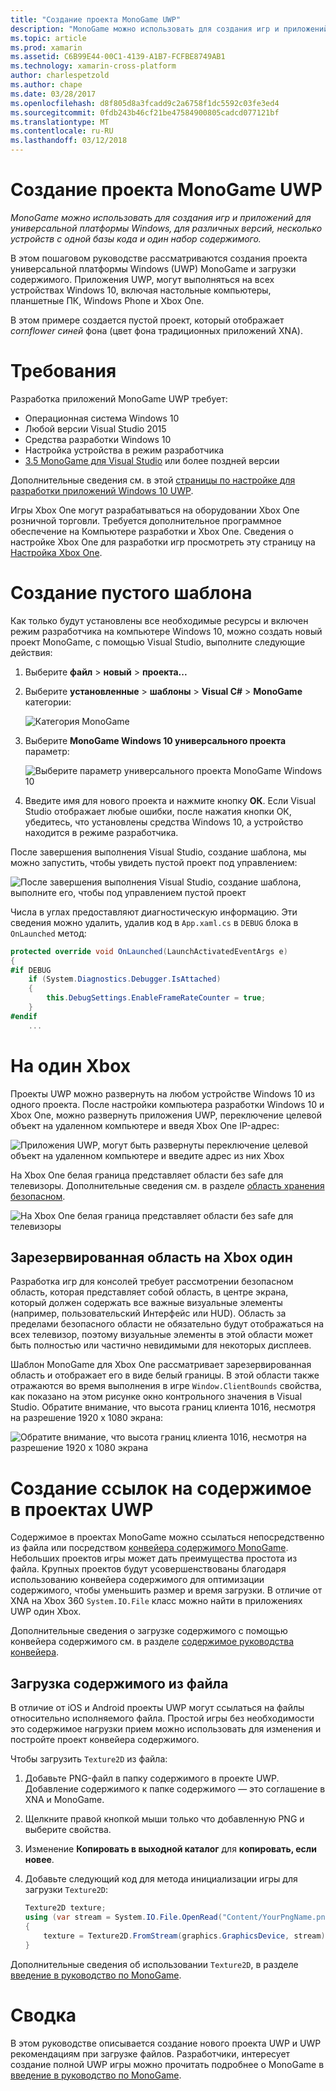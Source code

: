 ```yaml
---
title: "Создание проекта MonoGame UWP"
description: "MonoGame можно использовать для создания игр и приложений для универсальной платформы Windows, для различных версий, несколько устройств с одной базы кода и один набор содержимого."
ms.topic: article
ms.prod: xamarin
ms.assetid: C6B99E44-00C1-4139-A1B7-FCFBE8749AB1
ms.technology: xamarin-cross-platform
author: charlespetzold
ms.author: chape
ms.date: 03/28/2017
ms.openlocfilehash: d8f805d8a3fcadd9c2a6758f1dc5592c03fe3ed4
ms.sourcegitcommit: 0fdb243b46cf21be47584900805cadcd077121bf
ms.translationtype: MT
ms.contentlocale: ru-RU
ms.lasthandoff: 03/12/2018
---
```

# <a name="creating-a-monogame-uwp-project"></a>Создание проекта MonoGame UWP

_MonoGame можно использовать для создания игр и приложений для универсальной платформы Windows, для различных версий, несколько устройств с одной базы кода и один набор содержимого._

В этом пошаговом руководстве рассматриваются создания проекта универсальной платформы Windows (UWP) MonoGame и загрузки содержимого. Приложения UWP, могут выполняться на всех устройствах Windows 10, включая настольные компьютеры, планшетные ПК, Windows Phone и Xbox One.

В этом примере создается пустой проект, который отображает *cornflower синей* фона (цвет фона традиционных приложений XNA).


# <a name="requirements"></a>Требования

Разработка приложений MonoGame UWP требует:

 - Операционная система Windows 10
 - Любой версии Visual Studio 2015
 - Средства разработки Windows 10
 - Настройка устройства в режим разработчика
- [3.5 MonoGame для Visual Studio](http://www.monogame.net/2016/03/17/monogame-3-5/) или более поздней версии

Дополнительные сведения см. в этой [страницы по настройке для разработки приложений Windows 10 UWP](https://msdn.microsoft.com/en-us/windows/uwp/get-started/get-set-up).

Игры Xbox One могут разрабатываться на оборудовании Xbox One розничной торговли. Требуется дополнительное программное обеспечение на Компьютере разработки и Xbox One. Сведения о настройке Xbox One для разработки игр просмотреть эту страницу на [Настройка Xbox One](https://msdn.microsoft.com/en-us/windows/uwp/xbox-apps/index).


# <a name="creating-an-empty-template"></a>Создание пустого шаблона

Как только будут установлены все необходимые ресурсы и включен режим разработчика на компьютере Windows 10, можно создать новый проект MonoGame, с помощью Visual Studio, выполните следующие действия:

1. Выберите **файл** > **новый** > **проекта...**
1. Выберите **установленные** > **шаблоны** > **Visual C#** > **MonoGame** категории: 

    ![](uwp-images/image1.png "Категория MonoGame")

1. Выберите **MonoGame Windows 10 универсального проекта** параметр: 

    ![](uwp-images/image2.png "Выберите параметр универсального проекта MonoGame Windows 10")

1. Введите имя для нового проекта и нажмите кнопку **ОК**.
Если Visual Studio отображает любые ошибки, после нажатия кнопки ОК, убедитесь, что установлены средства Windows 10, а устройство находится в режиме разработчика. 

После завершения выполнения Visual Studio, создание шаблона, мы можно запустить, чтобы увидеть пустой проект под управлением:

![](uwp-images/image3.png "После завершения выполнения Visual Studio, создание шаблона, выполните его, чтобы под управлением пустой проект")

Числа в углах предоставляют диагностическую информацию. Эти сведения можно удалить, удалив код в `App.xaml.cs` в `DEBUG` блока в `OnLaunched` метод:


```csharp
protected override void OnLaunched(LaunchActivatedEventArgs e)
{
#if DEBUG
    if (System.Diagnostics.Debugger.IsAttached)
    {
        this.DebugSettings.EnableFrameRateCounter = true;
    }
#endif
    ...
```

# <a name="running-on-xbox-one"></a>На один Xbox

Проекты UWP можно развернуть на любом устройстве Windows 10 из одного проекта. После настройки компьютера разработки Windows 10 и Xbox One, можно развернуть приложения UWP, переключение целевой объект на удаленном компьютере и введя Xbox One IP-адрес:

![](uwp-images/remote.png "Приложения UWP, могут быть развернуты переключение целевой объект на удаленном компьютере и введите адрес из них Xbox")

На Xbox One белая граница представляет области без safe для телевизоры. Дополнительные сведения см. в разделе [область хранения безопасном](#Safe_Area_on_Xbox_One).

![](uwp-images/safearea.png "На Xbox One белая граница представляет области без safe для телевизоры")

## <a name="safe-area-on-xbox-one"></a>Зарезервированная область на Xbox один

Разработка игр для консолей требует рассмотрении безопасном область, которая представляет собой область, в центре экрана, который должен содержать все важные визуальные элементы (например, пользовательский Интерфейс или HUD). Область за пределами безопасного области не обязательно будут отображаться на всех телевизор, поэтому визуальные элементы в этой области может быть полностью или частично невидимыми для некоторых дисплеев.

Шаблон MonoGame для Xbox One рассматривает зарезервированная область и отображает его в виде белый границы. В этой области также отражаются во время выполнения в игре `Window.ClientBounds` свойства, как показано на этом рисунке окно контрольного значения в Visual Studio. Обратите внимание, что высота границ клиента 1016, несмотря на разрешение 1920 x 1080 экрана:

![](uwp-images/clientbounds.png "Обратите внимание, что высота границ клиента 1016, несмотря на разрешение 1920 x 1080 экрана")


# <a name="referencing-content-in-uwp-projects"></a>Создание ссылок на содержимое в проектах UWP

Содержимое в проектах MonoGame можно ссылаться непосредственно из файла или посредством [конвейера содержимого MonoGame](~/graphics-games/cocossharp/content-pipeline/index.md). Небольших проектов игры может дать преимущества простота из файла. Крупных проектов будут усовершенствованы благодаря использованию конвейера содержимого для оптимизации содержимого, чтобы уменьшить размер и время загрузки. В отличие от XNA на Xbox 360 `System.IO.File` класс можно найти в приложениях UWP один Xbox.

Дополнительные сведения о загрузке содержимого с помощью конвейера содержимого см. в разделе [содержимое руководства конвейера](~/graphics-games/cocossharp/content-pipeline/index.md). 


## <a name="loading-content-from-file"></a>Загрузка содержимого из файла

В отличие от iOS и Android проекты UWP могут ссылаться на файлы относительно исполняемого файла. Простой игры без необходимости это содержимое нагрузки прием можно использовать для изменения и постройте проект конвейера содержимого.

Чтобы загрузить `Texture2D` из файла:

1. Добавьте PNG-файл в папку содержимого в проекте UWP. Добавление содержимого к папке содержимого — это соглашение в XNA и MonoGame.
1. Щелкните правой кнопкой мыши только что добавленную PNG и выберите свойства.
1. Изменение **Копировать в выходной каталог** для **копировать, если новее**.
1. Добавьте следующий код для метода инициализации игры для загрузки `Texture2D`:

    ```csharp
    Texture2D texture;
    using (var stream = System.IO.File.OpenRead("Content/YourPngName.png"))
    {
        texture = Texture2D.FromStream(graphics.GraphicsDevice, stream);
    }
    ```

Дополнительные сведения об использовании `Texture2D`, в разделе [введение в руководство по MonoGame](~/graphics-games/monogame/introduction/index.md).


# <a name="summary"></a>Сводка

В этом руководстве описывается создание нового проекта UWP и UWP рекомендациям при загрузке файлов. Разработчики, интересует создание полной UWP игры можно прочитать подробнее о MonoGame в [введение в руководство по MonoGame](~/graphics-games/monogame/introduction/index.md).